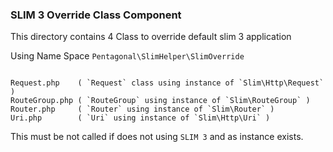 ### SLIM 3 Override Class Component

This directory contains 4 Class to override default slim 3 application

Using Name Space `Pentagonal\SlimHelper\SlimOverride`

```text

Request.php    ( `Request` class using instance of `Slim\Http\Request` )
RouteGroup.php ( `RouteGroup` using instance of `Slim\RouteGroup` )
Router.php     ( `Router` using instance of `Slim\Router` )
Uri.php        ( `Uri` using instance of `Slim\Http\Uri` )
```

This must be not called if does not using `SLIM 3` and as instance exists.

